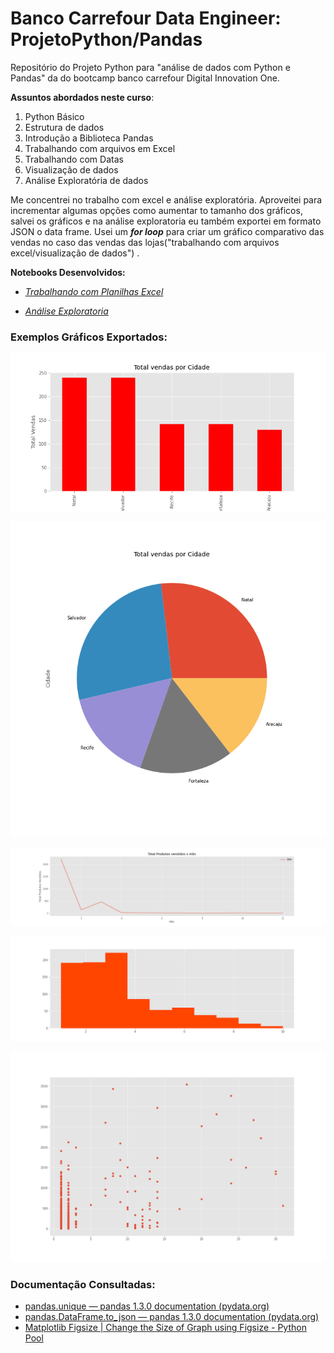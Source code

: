 # Banco Carrefour Data Engineer: ProjetoPython/Pandas 

Repositório do Projeto Python para "análise de dados com Python e Pandas" da do bootcamp banco carrefour Digital Innovation One.

**Assuntos abordados neste curso**:

 1. Python Básico
 1. Estrutura de dados
 1. Introdução a Biblioteca Pandas
 1. Trabalhando com arquivos em Excel
 1. Trabalhando com Datas
 1. Visualização de dados
 1. Análise Exploratória de dados

Me concentrei  no trabalho com excel e análise exploratória.     Aproveitei para incrementar algumas opções como aumentar to tamanho dos gráficos, salvei os gráficos  e na análise exploratoria eu também exportei em formato JSON o data frame.  Usei um ***for loop*** para criar um gráfico comparativo das vendas no caso das vendas das lojas("trabalhando  com arquivos excel/visualização de dados") .



**Notebooks Desenvolvidos:**

- [*Trabalhando com Planilhas Excel*](Planilhas_Excel.ipynb)

- [*Análise Exploratoria*](Analise_Exploratoria.ipynb)

  



### Exemplos Gráficos Exportados:

![](https://raw.githubusercontent.com/dankas/DIO_analise_de_dados_python_pandas/main/Graf_Salvos/graficobar_TOTALVENDA_vs_MES.png)

![](https://raw.githubusercontent.com/dankas/DIO_analise_de_dados_python_pandas/main/Graf_Salvos/graficopie_TOTALVENDA_vs_MES.png)

![](https://raw.githubusercontent.com/dankas/DIO_analise_de_dados_python_pandas/main/Graf_Salvos/grafico_TOTALPROD_vs_MES.png)

![](https://raw.githubusercontent.com/dankas/DIO_analise_de_dados_python_pandas/main/Graf_Salvos/grafico_hist.png)

![](https://raw.githubusercontent.com/dankas/DIO_analise_de_dados_python_pandas/main/Graf_Salvos/grafico_scater.png)

### Documentação Consultadas:

- [pandas.unique — pandas 1.3.0 documentation (pydata.org)](https://pandas.pydata.org/pandas-docs/stable/reference/api/pandas.unique.html)
- [pandas.DataFrame.to_json — pandas 1.3.0 documentation (pydata.org)](https://pandas.pydata.org/pandas-docs/stable/reference/api/pandas.DataFrame.to_json.html)
- [Matplotlib Figsize | Change the Size of Graph using Figsize - Python Pool](https://www.pythonpool.com/matplotlib-figsize/)



